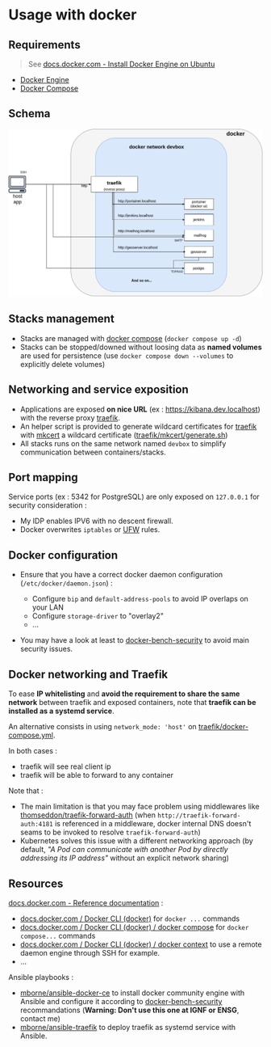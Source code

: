 # Usage with docker

## Requirements

> See [docs.docker.com - Install Docker Engine on Ubuntu](https://docs.docker.com/engine/install/ubuntu/)

* [Docker Engine](https://docs.docker.com/engine/)
* [Docker Compose](https://docs.docker.com/compose/)

## Schema

<div style="text-align:center">
<img src="docker-compose-arch.png" title="Architecture schema"/>
</div>

## Stacks management

* Stacks are managed with [docker compose](https://docs.docker.com/compose/) (`docker compose up -d`)
* Stacks can be stopped/downed without loosing data as **named volumes** are used for persistence (use `docker compose down --volumes` to explicitly delete volumes)

## Networking and service exposition

* Applications are exposed **on nice URL** (ex : https://kibana.dev.localhost) with the reverse proxy [traefik](../traefik/README.md).
* An helper script is provided to generate wildcard certificates for [traefik](../traefik/README.md) with [mkcert](https://github.com/FiloSottile/mkcert#mkcert) a wildcard certificate ([traefik/mkcert/generate.sh](../traefik/mkcert/generate.sh)) 
* All stacks runs on the same network named `devbox` to simplify communication between containers/stacks.


## Port mapping

Service ports (ex : 5342 for PostgreSQL) are only exposed on `127.0.0.1` for security consideration :

* My IDP enables IPV6 with no descent firewall.
* Docker overwrites `iptables` or [UFW](https://help.ubuntu.com/community/UFW) rules.


## Docker configuration

* Ensure that you have a correct docker daemon configuration (`/etc/docker/daemon.json`) :

  * Configure `bip` and `default-address-pools` to avoid IP overlaps on your LAN
  * Configure `storage-driver` to "overlay2"
  * ...

* You may have a look at least to [docker-bench-security](https://github.com/docker/docker-bench-security) to avoid main security issues.

## Docker networking and Traefik

To ease **IP whitelisting** and **avoid the requirement to share the same network** between traefik and exposed containers, note that **traefik can be installed as a systemd service**.

An alternative consists in using `network_mode: 'host'` on [traefik/docker-compose.yml](../traefik/docker-compose.yml).

In both cases :

* traefik will see real client ip
* traefik will be able to forward to any container

Note that :

* The main limitation is that you may face problem using middlewares like [thomseddon/traefik-forward-auth](https://github.com/thomseddon/traefik-forward-auth#traefik-forward-auth----) (when `http://traefik-forward-auth:4181` is referenced in a middleware, docker internal DNS doesn't seams to be invoked to resolve `traefik-forward-auth`)
* Kubernetes solves this issue with a different networking approach (by default, *"A Pod can communicate with another Pod by directly addressing its IP address"* without an explicit network sharing)


## Resources

[docs.docker.com - Reference documentation](https://docs.docker.com/reference/) :

* [docs.docker.com / Docker CLI (docker)](https://docs.docker.com/engine/reference/run/) for `docker ...` commands
* [docs.docker.com / Docker CLI (docker) / docker compose](https://docs.docker.com/compose/reference/) for `docker compose...` commands
* [docs.docker.com / Docker CLI (docker) / docker context](https://docs.docker.com/engine/reference/commandline/context/) to use a remote daemon engine through SSH for example.
* ...

Ansible playbooks :

* [mborne/ansible-docker-ce](https://github.com/mborne/ansible-docker-ce#readme) to install docker community engine with Ansible and configure it according to [docker-bench-security](https://github.com/docker/docker-bench-security) recommandations (**Warning: Don't use this one at IGNF or ENSG**, contact me)
* [mborne/ansible-traefik](https://github.com/mborne/ansible-traefik#ansible-traefik) to deploy traefik as systemd service with Ansible.



